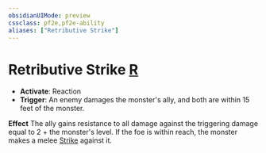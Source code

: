 ```yaml
---
obsidianUIMode: preview
cssclass: pf2e,pf2e-ability
aliases: ["Retributive Strike"]
---
```

# Retributive Strike [R](rules/core-rulebook/chapter-9-playing-the-game.md#Actions "Reaction")

- **Activate**: Reaction
- **Trigger**: An enemy damages the monster's ally, and both are within 15 feet of the monster.

**Effect** The ally gains resistance to all damage against the triggering damage equal to 2 + the monster's level. If the foe is within reach, the monster makes a melee [Strike](rules/actions/strike.md) against it.